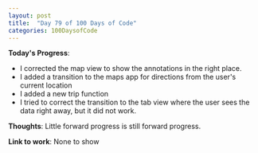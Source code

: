 ```yaml
---
layout: post
title:  "Day 79 of 100 Days of Code"
categories: 100DaysofCode
---
```

**Today's Progress**:
+ I corrected the map view to show the annotations in the right place. 
+ I added a transition to the maps app for directions from the user's current location
+ I added a new trip function
+ I tried to correct the transition to the tab view where the user sees the data right away, but it did not work.

**Thoughts**:  Little forward progress is still forward progress.

**Link to work**: None to show
